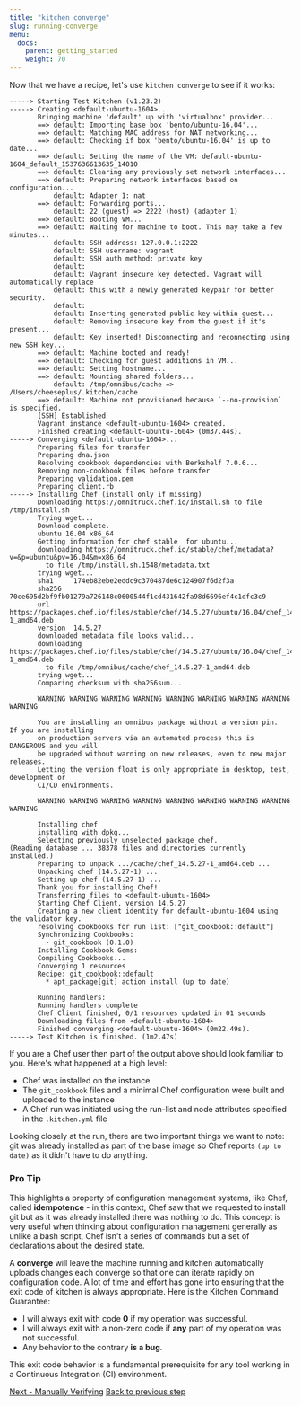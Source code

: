 ```yaml
---
title: "kitchen converge"
slug: running-converge
menu:
  docs:
    parent: getting_started
    weight: 70
---
```


Now that we have a recipe, let's use `kitchen converge` to see if it works:

~~~
-----> Starting Test Kitchen (v1.23.2)
-----> Creating <default-ubuntu-1604>...
       Bringing machine 'default' up with 'virtualbox' provider...
       ==> default: Importing base box 'bento/ubuntu-16.04'...
       ==> default: Matching MAC address for NAT networking...
       ==> default: Checking if box 'bento/ubuntu-16.04' is up to date...
       ==> default: Setting the name of the VM: default-ubuntu-1604_default_1537636613635_14010
       ==> default: Clearing any previously set network interfaces...
       ==> default: Preparing network interfaces based on configuration...
           default: Adapter 1: nat
       ==> default: Forwarding ports...
           default: 22 (guest) => 2222 (host) (adapter 1)
       ==> default: Booting VM...
       ==> default: Waiting for machine to boot. This may take a few minutes...
           default: SSH address: 127.0.0.1:2222
           default: SSH username: vagrant
           default: SSH auth method: private key
           default:
           default: Vagrant insecure key detected. Vagrant will automatically replace
           default: this with a newly generated keypair for better security.
           default:
           default: Inserting generated public key within guest...
           default: Removing insecure key from the guest if it's present...
           default: Key inserted! Disconnecting and reconnecting using new SSH key...
       ==> default: Machine booted and ready!
       ==> default: Checking for guest additions in VM...
       ==> default: Setting hostname...
       ==> default: Mounting shared folders...
           default: /tmp/omnibus/cache => /Users/cheeseplus/.kitchen/cache
       ==> default: Machine not provisioned because `--no-provision` is specified.
       [SSH] Established
       Vagrant instance <default-ubuntu-1604> created.
       Finished creating <default-ubuntu-1604> (0m37.44s).
-----> Converging <default-ubuntu-1604>...
       Preparing files for transfer
       Preparing dna.json
       Resolving cookbook dependencies with Berkshelf 7.0.6...
       Removing non-cookbook files before transfer
       Preparing validation.pem
       Preparing client.rb
-----> Installing Chef (install only if missing)
       Downloading https://omnitruck.chef.io/install.sh to file /tmp/install.sh
       Trying wget...
       Download complete.
       ubuntu 16.04 x86_64
       Getting information for chef stable  for ubuntu...
       downloading https://omnitruck.chef.io/stable/chef/metadata?v=&p=ubuntu&pv=16.04&m=x86_64
         to file /tmp/install.sh.1548/metadata.txt
       trying wget...
       sha1     174eb82ebe2eddc9c370487de6c124907f6d2f3a
       sha256   70ce695d2bf9fb01279a726148c0600544f1cd431642fa98d6696ef4c1dfc3c9
       url      https://packages.chef.io/files/stable/chef/14.5.27/ubuntu/16.04/chef_14.5.27-1_amd64.deb
       version  14.5.27
       downloaded metadata file looks valid...
       downloading https://packages.chef.io/files/stable/chef/14.5.27/ubuntu/16.04/chef_14.5.27-1_amd64.deb
         to file /tmp/omnibus/cache/chef_14.5.27-1_amd64.deb
       trying wget...
       Comparing checksum with sha256sum...

       WARNING WARNING WARNING WARNING WARNING WARNING WARNING WARNING WARNING

       You are installing an omnibus package without a version pin.  If you are installing
       on production servers via an automated process this is DANGEROUS and you will
       be upgraded without warning on new releases, even to new major releases.
       Letting the version float is only appropriate in desktop, test, development or
       CI/CD environments.

       WARNING WARNING WARNING WARNING WARNING WARNING WARNING WARNING WARNING

       Installing chef
       installing with dpkg...
       Selecting previously unselected package chef.
(Reading database ... 38378 files and directories currently installed.)
       Preparing to unpack .../cache/chef_14.5.27-1_amd64.deb ...
       Unpacking chef (14.5.27-1) ...
       Setting up chef (14.5.27-1) ...
       Thank you for installing Chef!
       Transferring files to <default-ubuntu-1604>
       Starting Chef Client, version 14.5.27
       Creating a new client identity for default-ubuntu-1604 using the validator key.
       resolving cookbooks for run list: ["git_cookbook::default"]
       Synchronizing Cookbooks:
         - git_cookbook (0.1.0)
       Installing Cookbook Gems:
       Compiling Cookbooks...
       Converging 1 resources
       Recipe: git_cookbook::default
         * apt_package[git] action install (up to date)

       Running handlers:
       Running handlers complete
       Chef Client finished, 0/1 resources updated in 01 seconds
       Downloading files from <default-ubuntu-1604>
       Finished converging <default-ubuntu-1604> (0m22.49s).
-----> Test Kitchen is finished. (1m2.47s)
~~~

If you are a Chef user then part of the output above should look familiar to you. Here's what happened at a high level:

* Chef was installed on the instance
* The `git_cookbook` files and a minimal Chef configuration were built and uploaded to the instance
* A Chef run was initiated using the run-list and node attributes specified in the `.kitchen.yml` file

Looking closely at the run, there are two important things we want to note: git was already installed as part of the base image so Chef reports `(up to date)` as it didn't have to do anything.

<div class="callout">
<h3 class="callout--title">Pro Tip</h3>
This highlights a property of configuration management systems, like Chef, called <b>idempotence</b> - in this context, Chef saw that we requested to install git but as it was already installed there was nothing to do. This concept is very useful when thinking about configuration management generally as unlike a bash script, Chef isn't a series of commands but a set of declarations about the desired state.
</div>

A **converge** will leave the machine running and kitchen automatically uploads changes each converge so that one can iterate rapidly on configuration code. A lot of time and effort has gone into ensuring that the exit code of kitchen is always appropriate. Here is the Kitchen Command Guarantee:

* I will always exit with code **0** if my operation was successful.
* I will always exit with a non-zero code if **any** part of my operation was not successful.
* Any behavior to the contrary **is a bug**.

This exit code behavior is a fundamental prerequisite for any tool working in a Continuous Integration (CI) environment.

<div class="sidebar--footer">
<a class="button primary-cta" href="/docs/getting-started/manually-verifying">Next - Manually Verifying</a>
<a class="sidebar--footer--back" href="/docs/getting-started/writing-recipe">Back to previous step</a>
</div>
